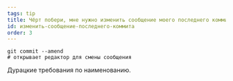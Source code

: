 ```yaml
---
tags: tip
title: Чёрт побери, мне нужно изменить сообщение моего последнего коммита!
id: изменить-сообщение-последнего-коммита
order: 3
---
```

```git
git commit --amend
# открывает редактор для смены сообщения
```

Дурацкие требования по наименованию.